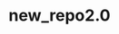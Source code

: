 # new_repo2.0

<!-- Security scan triggered at 2025-09-02 17:11:43 -->

<!-- Security scan triggered at 2025-09-02 17:18:06 -->

<!-- Security scan triggered at 2025-09-02 17:19:34 -->

<!-- Security scan triggered at 2025-09-02 17:21:09 -->

<!-- Security scan triggered at 2025-09-02 19:33:23 -->

<!-- Security scan triggered at 2025-09-02 19:38:24 -->

<!-- Security scan triggered at 2025-09-02 19:39:36 -->